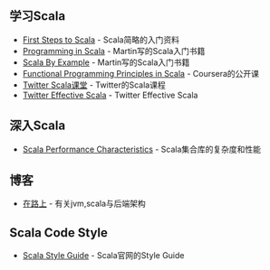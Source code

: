 ## 学习Scala
- [First Steps to Scala](http://www.artima.com/scalazine/articles/steps.html) - Scala简略的入门资料
- [Programming in Scala](http://www.lirmm.fr/~ducour/Doc-objets/scalabook.pdf) - Martin写的Scala入门书籍
- [Scala By Example](http://www.scala-lang.org/docu/files/ScalaByExample.pdf) - Martin写的Scala入门书籍
- [Functional Programming Principles in Scala](https://www.coursera.org/course/progfun) - Coursera的公开课
- [Twitter Scala课堂](http://twitter.github.io/scala_school/zh_cn/index.html) - Twitter的Scala课程
- [Twitter Effective Scala](http://twitter.github.io/effectivescala/index-cn.html) - Twitter Effective Scala

## 深入Scala
- [Scala Performance Characteristics](http://www.scala-lang.org/docu/files/collections-api/collections_40.html) - Scala集合库的复杂度和性能

## 博客
- [在路上](http://hongjiang.info/scala/) - 有关jvm,scala与后端架构

## Scala Code Style
- [Scala Style Guide](http://docs.scala-lang.org/style/) - Scala官网的Style Guide

